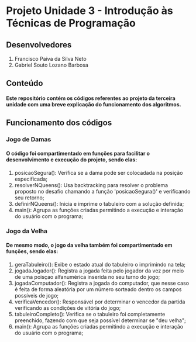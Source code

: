# Projeto Unidade 3 - Introdução às Técnicas de Programação
## Desenvolvedores
1. Francisco Paiva da Silva Neto
2. Gabriel Souto Lozano Barbosa

## Conteúdo
#### Este repositório contém os códigos referentes ao projeto da terceira unidade com uma breve explicação do funcionamento dos algoritmos.

## Funcionamento dos códigos
### Jogo de Damas
#### O código foi compartimentado em funções para facilitar o desenvolvimento e execução do projeto, sendo elas:
1. posicaoSegura(): Verifica se a dama pode ser colocadada na posição especificada;
2. resolverNQueens(): Usa backtracking para resolver o problema proposto no desafio chamando a função 'posicaoSegura()' e verificando seu retorno;
3. definirNQueens(): Inicia e imprime o tabuleiro com a solução definida;
4. main(): Agrupa as funções criadas permitindo a execução e interação do usuário com o programa;

### Jogo da Velha
#### De mesmo modo, o jogo da velha também foi compartimentado em funções, sendo elas:
1. geraTabuleiro(): Exibe o estado atual do tabuleiro o imprimindo na tela;
2. jogadaJogador(): Registra a jogada feita pelo jogador da vez por meio de uma poisçao alfanumérica inserida no seu turno do jogo;
3. jogadaComputador(): Registra a jogada do computador, que nesse caso é feita de forma aleatória por um número sorteado dentro os campos possíveis de jogo;
4. verificaVencedor(): Responsável por determinar o vencedor da partida verificando as condições de vitória do jogo;
5. tabuleiroCompleto(): Verifica se o tabuleiro foi completamente preenchido, fazendo com que seja possível determinar se "deu velha";
6. main(): Agrupa as funções criadas permitindo a execução e interação do usuário com o programa;

